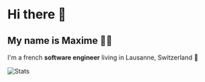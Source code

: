 # Hi there 👋

## My name is Maxime :technologist:
I'm a french **software engineer** living in Lausanne, Switzerland 🍫

![Stats](https://github-readme-stats.vercel.app/api?username=maximeaubanel&show_icons=true&theme=default&count_private=true)

